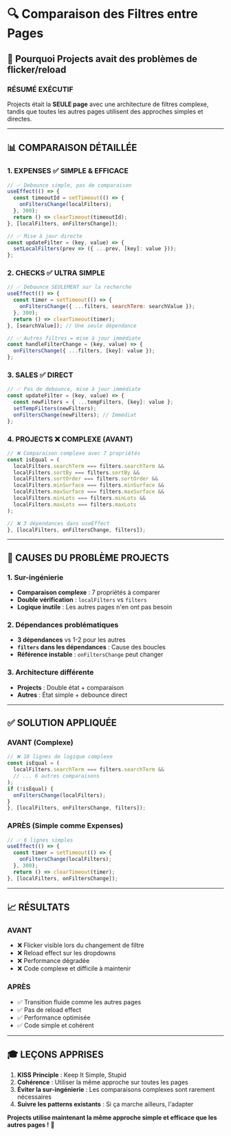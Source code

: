 # 🔍 Comparaison des Filtres entre Pages

## 🎯 Pourquoi Projects avait des problèmes de flicker/reload

### **RÉSUMÉ EXÉCUTIF**
Projects était la **SEULE page** avec une architecture de filtres complexe, tandis que toutes les autres pages utilisent des approches simples et directes.

---

## 📊 COMPARAISON DÉTAILLÉE

### **1. EXPENSES** ✅ **SIMPLE & EFFICACE**
```javascript
// ✅ Debounce simple, pas de comparaison
useEffect(() => {
  const timeoutId = setTimeout(() => {
    onFiltersChange(localFilters);
  }, 300);
  return () => clearTimeout(timeoutId);
}, [localFilters, onFiltersChange]);

// ✅ Mise à jour directe
const updateFilter = (key, value) => {
  setLocalFilters(prev => ({ ...prev, [key]: value }));
};
```

### **2. CHECKS** ✅ **ULTRA SIMPLE**
```javascript
// ✅ Debounce SEULEMENT sur la recherche
useEffect(() => {
  const timer = setTimeout(() => {
    onFiltersChange({ ...filters, searchTerm: searchValue });
  }, 300);
  return () => clearTimeout(timer);
}, [searchValue]); // Une seule dépendance

// ✅ Autres filtres = mise à jour immédiate
const handleFilterChange = (key, value) => {
  onFiltersChange({ ...filters, [key]: value });
};
```

### **3. SALES** ✅ **DIRECT**
```javascript
// ✅ Pas de debounce, mise à jour immédiate
const updateFilter = (key, value) => {
  const newFilters = { ...tempFilters, [key]: value };
  setTempFilters(newFilters);
  onFiltersChange(newFilters); // Immédiat
};
```

### **4. PROJECTS** ❌ **COMPLEXE (AVANT)**
```javascript
// ❌ Comparaison complexe avec 7 propriétés
const isEqual = (
  localFilters.searchTerm === filters.searchTerm &&
  localFilters.sortBy === filters.sortBy &&
  localFilters.sortOrder === filters.sortOrder &&
  localFilters.minSurface === filters.minSurface &&
  localFilters.maxSurface === filters.maxSurface &&
  localFilters.minLots === filters.minLots &&
  localFilters.maxLots === filters.maxLots
);

// ❌ 3 dépendances dans useEffect
}, [localFilters, onFiltersChange, filters]);
```

---

## 🎯 CAUSES DU PROBLÈME PROJECTS

### **1. Sur-ingénierie**
- **Comparaison complexe** : 7 propriétés à comparer
- **Double vérification** : `localFilters` vs `filters`
- **Logique inutile** : Les autres pages n'en ont pas besoin

### **2. Dépendances problématiques**
- **3 dépendances** vs 1-2 pour les autres
- **`filters` dans les dépendances** : Cause des boucles
- **Référence instable** : `onFiltersChange` peut changer

### **3. Architecture différente**
- **Projects** : Double état + comparaison
- **Autres** : État simple + debounce direct

---

## ✅ SOLUTION APPLIQUÉE

### **AVANT (Complexe)**
```javascript
// ❌ 18 lignes de logique complexe
const isEqual = (
  localFilters.searchTerm === filters.searchTerm &&
  // ... 6 autres comparaisons
);
if (!isEqual) {
  onFiltersChange(localFilters);
}
}, [localFilters, onFiltersChange, filters]);
```

### **APRÈS (Simple comme Expenses)**
```javascript
// ✅ 6 lignes simples
useEffect(() => {
  const timer = setTimeout(() => {
    onFiltersChange(localFilters);
  }, 300);
  return () => clearTimeout(timer);
}, [localFilters, onFiltersChange]);
```

---

## 📈 RÉSULTATS

### **AVANT**
- ❌ Flicker visible lors du changement de filtre
- ❌ Reload effect sur les dropdowns
- ❌ Performance dégradée
- ❌ Code complexe et difficile à maintenir

### **APRÈS**
- ✅ Transition fluide comme les autres pages
- ✅ Pas de reload effect
- ✅ Performance optimisée
- ✅ Code simple et cohérent

---

## 🎓 LEÇONS APPRISES

1. **KISS Principle** : Keep It Simple, Stupid
2. **Cohérence** : Utiliser la même approche sur toutes les pages
3. **Éviter la sur-ingénierie** : Les comparaisons complexes sont rarement nécessaires
4. **Suivre les patterns existants** : Si ça marche ailleurs, l'adapter

**Projects utilise maintenant la même approche simple et efficace que les autres pages !** 🎉
